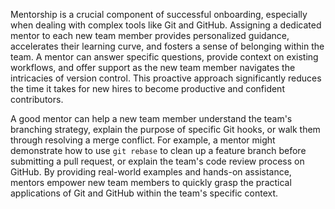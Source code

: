 Mentorship is a crucial component of successful onboarding, especially when dealing with complex tools like Git and GitHub. Assigning a dedicated mentor to each new team member provides personalized guidance, accelerates their learning curve, and fosters a sense of belonging within the team. A mentor can answer specific questions, provide context on existing workflows, and offer support as the new team member navigates the intricacies of version control. This proactive approach significantly reduces the time it takes for new hires to become productive and confident contributors.

A good mentor can help a new team member understand the team's branching strategy, explain the purpose of specific Git hooks, or walk them through resolving a merge conflict. For example, a mentor might demonstrate how to use `git rebase` to clean up a feature branch before submitting a pull request, or explain the team's code review process on GitHub. By providing real-world examples and hands-on assistance, mentors empower new team members to quickly grasp the practical applications of Git and GitHub within the team's specific context.